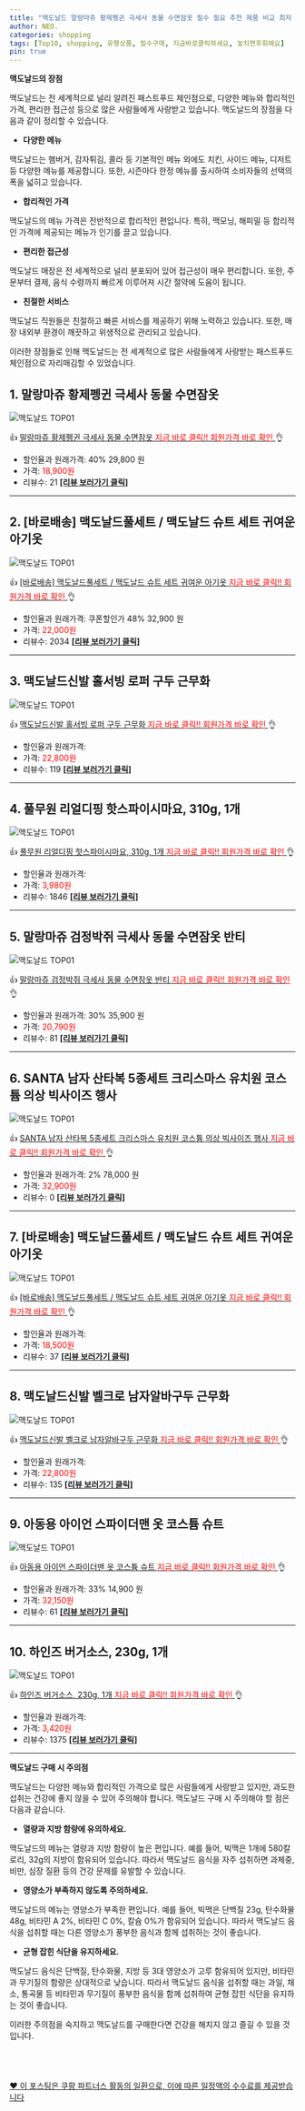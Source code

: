 ```yaml
---
title: "맥도날드 말랑마쥬 황제펭귄 극세사 동물 수면잠옷 필수 필요 추천 제품 비교 최저 가격 비교 장점 구매 후기 구매평"
author: NEO.
categories: shopping
tags: [Top10, shopping, 유행상품, 필수구매, 지금바로클릭하세요, 놓치면후회해요]
pin: true
---
```

**맥도날드의 장점**

맥도날드는 전 세계적으로 널리 알려진 패스트푸드 체인점으로, 다양한 메뉴와 합리적인 가격, 편리한 접근성 등으로 많은 사람들에게 사랑받고 있습니다. 맥도날드의 장점을 다음과 같이 정리할 수 있습니다.

* **다양한 메뉴**

맥도날드는 햄버거, 감자튀김, 콜라 등 기본적인 메뉴 외에도 치킨, 사이드 메뉴, 디저트 등 다양한 메뉴를 제공합니다. 또한, 시즌마다 한정 메뉴를 출시하여 소비자들의 선택의 폭을 넓히고 있습니다.

* **합리적인 가격**

맥도날드의 메뉴 가격은 전반적으로 합리적인 편입니다. 특히, 맥모닝, 해피밀 등 합리적인 가격에 제공되는 메뉴가 인기를 끌고 있습니다.

* **편리한 접근성**

맥도날드 매장은 전 세계적으로 널리 분포되어 있어 접근성이 매우 편리합니다. 또한, 주문부터 결제, 음식 수령까지 빠르게 이루어져 시간 절약에 도움이 됩니다.

* **친절한 서비스**

맥도날드 직원들은 친절하고 빠른 서비스를 제공하기 위해 노력하고 있습니다. 또한, 매장 내외부 환경이 깨끗하고 위생적으로 관리되고 있습니다.

이러한 장점들로 인해 맥도날드는 전 세계적으로 많은 사람들에게 사랑받는 패스트푸드 체인점으로 자리매김할 수 있었습니다.

   

## 1. 말랑마쥬 황제펭귄 극세사 동물 수면잠옷

![맥도날드 TOP01](https://thumbnail9.coupangcdn.com/thumbnails/remote/490x490ex/image/vendor_inventory/0318/4675284d5c736d85518d549ae76fcfbe1559197ee1f4fb38ee23aa7348ce.jpg)


👍 [말랑마쥬 황제펭귄 극세사 동물 수면잠옷 <font color=red> 지금 바로 클릭!! 회원가격 바로 확인 </font> ](https://link.coupang.com/re/AFFSDP?lptag=AF3617701&subid=GithubCoopas&pageKey=153601971&traceid=V0-153&itemId=443126423&vendorItemId=71796039248) 👌 


- 할인율과 원래가격: 40%  29,800   원
- 가격: <span style='color:red'>18,900원</span>
- 리뷰수: 21  [**[리뷰 보러가기 클릭]**](https://link.coupang.com/re/AFFSDP?lptag=AF3617701&subid=GithubCoopas&pageKey=153601971&traceid=V0-153&itemId=443126423&vendorItemId=71796039248)

---


   

## 2. [바로배송] 맥도날드풀세트 / 맥도날드 슈트 세트 귀여운 아기옷

![맥도날드 TOP01](https://thumbnail10.coupangcdn.com/thumbnails/remote/490x490ex/image/vendor_inventory/53a0/b388d36b50321bda2fa647997f095fe8c5c9da2de4e761269713f2f99e86.jpeg)


👍 [[바로배송] 맥도날드풀세트 / 맥도날드 슈트 세트 귀여운 아기옷 <font color=red> 지금 바로 클릭!! 회원가격 바로 확인 </font> ](https://link.coupang.com/re/AFFSDP?lptag=AF3617701&subid=GithubCoopas&pageKey=5567983659&traceid=V0-153&itemId=8857549163&vendorItemId=78455413839) 👌 


- 할인율과 원래가격: 쿠폰할인가 48%  32,900   원
- 가격: <span style='color:red'>22,000원</span>
- 리뷰수: 2034  [**[리뷰 보러가기 클릭]**](https://link.coupang.com/re/AFFSDP?lptag=AF3617701&subid=GithubCoopas&pageKey=5567983659&traceid=V0-153&itemId=8857549163&vendorItemId=78455413839)

---


   

## 3. 맥도날드신발 홀서빙 로퍼 구두 근무화

![맥도날드 TOP01](https://thumbnail9.coupangcdn.com/thumbnails/remote/490x490ex/image/vendor_inventory/c888/6fb9a7453ad97d7ce4d678cf07533dc66400abd65e89913481e6fc55b11c.jpg)


👍 [맥도날드신발 홀서빙 로퍼 구두 근무화 <font color=red> 지금 바로 클릭!! 회원가격 바로 확인 </font> ](https://link.coupang.com/re/AFFSDP?lptag=AF3617701&subid=GithubCoopas&pageKey=6817507727&traceid=V0-153&itemId=16147474446&vendorItemId=83343283537) 👌 


- 할인율과 원래가격: 
- 가격: <span style='color:red'>22,800원</span>
- 리뷰수: 119  [**[리뷰 보러가기 클릭]**](https://link.coupang.com/re/AFFSDP?lptag=AF3617701&subid=GithubCoopas&pageKey=6817507727&traceid=V0-153&itemId=16147474446&vendorItemId=83343283537)

---


   

## 4. 풀무원 리얼디핑 핫스파이시마요, 310g, 1개

![맥도날드 TOP01](https://thumbnail9.coupangcdn.com/thumbnails/remote/490x490ex/image/retail/images/2022/05/19/16/5/5ff1ab2d-71e7-47ee-beb5-3ee70deb14f9.jpg)


👍 [풀무원 리얼디핑 핫스파이시마요, 310g, 1개 <font color=red> 지금 바로 클릭!! 회원가격 바로 확인 </font> ](https://link.coupang.com/re/AFFSDP?lptag=AF3617701&subid=GithubCoopas&pageKey=6572014827&traceid=V0-153&itemId=14756025673&vendorItemId=81996348190) 👌 


- 할인율과 원래가격: 
- 가격: <span style='color:red'>3,980원</span>
- 리뷰수: 1846  [**[리뷰 보러가기 클릭]**](https://link.coupang.com/re/AFFSDP?lptag=AF3617701&subid=GithubCoopas&pageKey=6572014827&traceid=V0-153&itemId=14756025673&vendorItemId=81996348190)

---


   

## 5. 말랑마쥬 검정박쥐 극세사 동물 수면잠옷 반티

![맥도날드 TOP01](https://thumbnail6.coupangcdn.com/thumbnails/remote/490x490ex/image/vendor_inventory/1f93/e3dd18316e5b67b0cd0e443c68632fd2f2c6876a28dfcc53f5c7206f9cba.jpg)


👍 [말랑마쥬 검정박쥐 극세사 동물 수면잠옷 반티 <font color=red> 지금 바로 클릭!! 회원가격 바로 확인 </font> ](https://link.coupang.com/re/AFFSDP?lptag=AF3617701&subid=GithubCoopas&pageKey=153599814&traceid=V0-153&itemId=443121086&vendorItemId=71981966313) 👌 


- 할인율과 원래가격: 30%  35,900   원
- 가격: <span style='color:red'>20,790원</span>
- 리뷰수: 81  [**[리뷰 보러가기 클릭]**](https://link.coupang.com/re/AFFSDP?lptag=AF3617701&subid=GithubCoopas&pageKey=153599814&traceid=V0-153&itemId=443121086&vendorItemId=71981966313)

---


   

## 6. SANTA 남자 산타복 5종세트 크리스마스 유치원 코스튬 의상 빅사이즈 행사

![맥도날드 TOP01](https://thumbnail10.coupangcdn.com/thumbnails/remote/490x490ex/image/vendor_inventory/5fa5/63d7011b3f69886d084569db1f597fcc08c1cdfc058010739c4a002d403a.jpg)


👍 [SANTA 남자 산타복 5종세트 크리스마스 유치원 코스튬 의상 빅사이즈 행사 <font color=red> 지금 바로 클릭!! 회원가격 바로 확인 </font> ](https://link.coupang.com/re/AFFSDP?lptag=AF3617701&subid=GithubCoopas&pageKey=6942349221&traceid=V0-153&itemId=16839107777&vendorItemId=84018383528) 👌 


- 할인율과 원래가격: 2%  78,000   원
- 가격: <span style='color:red'>32,900원</span>
- 리뷰수: 0  [**[리뷰 보러가기 클릭]**](https://link.coupang.com/re/AFFSDP?lptag=AF3617701&subid=GithubCoopas&pageKey=6942349221&traceid=V0-153&itemId=16839107777&vendorItemId=84018383528)

---


   

## 7. [바로배송] 맥도날드풀세트 / 맥도날드 슈트 세트 귀여운 아기옷

![맥도날드 TOP01](https://thumbnail10.coupangcdn.com/thumbnails/remote/490x490ex/image/vendor_inventory/53a0/b388d36b50321bda2fa647997f095fe8c5c9da2de4e761269713f2f99e86.jpeg)


👍 [[바로배송] 맥도날드풀세트 / 맥도날드 슈트 세트 귀여운 아기옷 <font color=red> 지금 바로 클릭!! 회원가격 바로 확인 </font> ](https://link.coupang.com/re/AFFSDP?lptag=AF3617701&subid=GithubCoopas&pageKey=6741856532&traceid=V0-153&itemId=15739922343&vendorItemId=82953824860) 👌 


- 할인율과 원래가격: 
- 가격: <span style='color:red'>18,500원</span>
- 리뷰수: 37  [**[리뷰 보러가기 클릭]**](https://link.coupang.com/re/AFFSDP?lptag=AF3617701&subid=GithubCoopas&pageKey=6741856532&traceid=V0-153&itemId=15739922343&vendorItemId=82953824860)

---


   

## 8. 맥도날드신발 벨크로 남자알바구두 근무화

![맥도날드 TOP01](https://thumbnail7.coupangcdn.com/thumbnails/remote/490x490ex/image/vendor_inventory/7097/bec8521436e5c3de5650de3637d7aa36bff193250dcb9d818b86e94c214d.jpg)


👍 [맥도날드신발 벨크로 남자알바구두 근무화 <font color=red> 지금 바로 클릭!! 회원가격 바로 확인 </font> ](https://link.coupang.com/re/AFFSDP?lptag=AF3617701&subid=GithubCoopas&pageKey=6817507719&traceid=V0-153&itemId=16147474335&vendorItemId=83343283459) 👌 


- 할인율과 원래가격: 
- 가격: <span style='color:red'>22,800원</span>
- 리뷰수: 135  [**[리뷰 보러가기 클릭]**](https://link.coupang.com/re/AFFSDP?lptag=AF3617701&subid=GithubCoopas&pageKey=6817507719&traceid=V0-153&itemId=16147474335&vendorItemId=83343283459)

---


   

## 9. 아동용 아이언 스파이더맨 옷 코스튬 슈트

![맥도날드 TOP01](https://thumbnail8.coupangcdn.com/thumbnails/remote/490x490ex/image/vendor_inventory/b0a1/40f5b3eab4d7b05279b28ec77497c13a130f7a7b97148deaf6d6acc90a1b.png)


👍 [아동용 아이언 스파이더맨 옷 코스튬 슈트 <font color=red> 지금 바로 클릭!! 회원가격 바로 확인 </font> ](https://link.coupang.com/re/AFFSDP?lptag=AF3617701&subid=GithubCoopas&pageKey=6642685531&traceid=V0-153&itemId=15192159360&vendorItemId=82413348910) 👌 


- 할인율과 원래가격: 33%  14,900   원
- 가격: <span style='color:red'>32,150원</span>
- 리뷰수: 61  [**[리뷰 보러가기 클릭]**](https://link.coupang.com/re/AFFSDP?lptag=AF3617701&subid=GithubCoopas&pageKey=6642685531&traceid=V0-153&itemId=15192159360&vendorItemId=82413348910)

---


   

## 10. 하인즈 버거소스, 230g, 1개

![맥도날드 TOP01](https://thumbnail6.coupangcdn.com/thumbnails/remote/490x490ex/image/retail/images/4258988355390652-16bc760d-b3c1-444a-a06c-1c5933a8ff8f.jpg)


👍 [하인즈 버거소스, 230g, 1개 <font color=red> 지금 바로 클릭!! 회원가격 바로 확인 </font> ](https://link.coupang.com/re/AFFSDP?lptag=AF3617701&subid=GithubCoopas&pageKey=5018748027&traceid=V0-153&itemId=6727266860&vendorItemId=74020235132) 👌 


- 할인율과 원래가격: 
- 가격: <span style='color:red'>3,420원</span>
- 리뷰수: 1375  [**[리뷰 보러가기 클릭]**](https://link.coupang.com/re/AFFSDP?lptag=AF3617701&subid=GithubCoopas&pageKey=5018748027&traceid=V0-153&itemId=6727266860&vendorItemId=74020235132)

---
**맥도날드 구매 시 주의점**

맥도날드는 다양한 메뉴와 합리적인 가격으로 많은 사람들에게 사랑받고 있지만, 과도한 섭취는 건강에 좋지 않을 수 있어 주의해야 합니다. 맥도날드 구매 시 주의해야 할 점은 다음과 같습니다.

* **열량과 지방 함량에 유의하세요.**

맥도날드의 메뉴는 열량과 지방 함량이 높은 편입니다. 예를 들어, 빅맥은 1개에 580칼로리, 32g의 지방이 함유되어 있습니다. 따라서 맥도날드 음식을 자주 섭취하면 과체중, 비만, 심장 질환 등의 건강 문제를 유발할 수 있습니다.

* **영양소가 부족하지 않도록 주의하세요.**

맥도날드의 메뉴는 영양소가 부족한 편입니다. 예를 들어, 빅맥은 단백질 23g, 탄수화물 48g, 비타민 A 2%, 비타민 C 0%, 칼슘 0%가 함유되어 있습니다. 따라서 맥도날드 음식을 섭취할 때는 다른 영양소가 풍부한 음식과 함께 섭취하는 것이 좋습니다.

* **균형 잡힌 식단을 유지하세요.**

맥도날드 음식은 단백질, 탄수화물, 지방 등 3대 영양소가 고루 함유되어 있지만, 비타민과 무기질의 함량은 상대적으로 낮습니다. 따라서 맥도날드 음식을 섭취할 때는 과일, 채소, 통곡물 등 비타민과 무기질이 풍부한 음식을 함께 섭취하여 균형 잡힌 식단을 유지하는 것이 좋습니다.

이러한 주의점을 숙지하고 맥도날드를 구매한다면 건강을 해치지 않고 즐길 수 있을 것입니다.<br><br><br><br><br> [ ❤  이 포스팅은 쿠팡 파트너스 활동의 일환으로, 이에 따른 일정액의 수수료를 제공받습니다](https://link.coupang.com/a/bcEFyh)